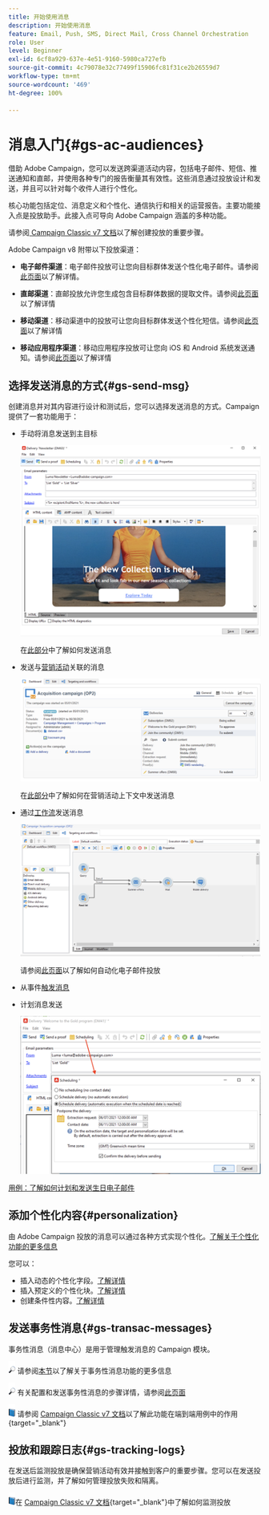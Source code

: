 ```yaml
---
title: 开始使用消息
description: 开始使用消息
feature: Email, Push, SMS, Direct Mail, Cross Channel Orchestration
role: User
level: Beginner
exl-id: 6cf8a929-637e-4e51-9160-5980ca727efb
source-git-commit: 4c79078e32c77499f15906fc81f31ce2b26559d7
workflow-type: tm+mt
source-wordcount: '469'
ht-degree: 100%

---
```


# 消息入门{#gs-ac-audiences}

借助 Adobe Campaign，您可以发送跨渠道活动内容，包括电子邮件、短信、推送通知和直邮，并使用各种专门的报告衡量其有效性。这些消息通过投放设计和发送，并且可以针对每个收件人进行个性化。

核心功能包括定位、消息定义和个性化、通信执行和相关的运营报告。主要功能接入点是投放助手。此接入点可导向 Adobe Campaign 涵盖的多种功能。

请参阅[ Campaign Classic v7 文档](https://experienceleague.adobe.com/docs/campaign-classic/using/sending-messages/key-steps-when-creating-a-delivery/steps-about-delivery-creation-steps.html?lang=zh-Hans)以了解创建投放的重要步骤。

Adobe Campaign v8 附带以下投放渠道：

* **电子邮件渠道**：电子邮件投放可让您向目标群体发送个性化电子邮件。请参阅[此页面](../send/email.md)以了解详情。

* **直邮渠道**：直邮投放允许您生成包含目标群体数据的提取文件。请参阅[此页面](../send/direct-mail.md)以了解详情

* **移动渠道**：移动渠道中的投放可让您向目标群体发送个性化短信。请参阅[此页面](../send/sms.md)以了解详情

* **移动应用程序渠道**：移动应用程序投放可让您向 iOS 和 Android 系统发送通知。请参阅[此页面](../send/push.md)以了解详情

<!--
* **LINE channel**: LINE deliveries let you send messages on LINE, an instant messaging application available on all smartphones. Learn more in [this page](../send/line.md)
-->

## 选择发送消息的方式{#gs-send-msg}

创建消息并对其内容进行设计和测试后，您可以选择发送消息的方式。Campaign 提供了一套功能用于：

* 手动将消息发送到主目标

   ![](assets/send-email.png)

   在[此部分](../send/send.md)中了解如何发送消息

* 发送与[营销活动](campaigns.md)关联的消息

   ![](assets/deliveries-in-a-campaign.png)

   在[此部分](https://experienceleague.adobe.com/docs/campaign/automation/campaign-orchestration/marketing-campaign-deliveries.html?lang=zh-Hans)中了解如何在营销活动上下文中发送消息

* 通过[工作流](../config/workflows.md)发送消息

   ![](assets/send-in-a-wf.png)

   请参阅[此页面](../../automation/workflow/delivery.md)以了解如何自动化电子邮件投放

* 从事件[触发消息](../send/transactional.md)

* 计划消息发送

   ![](assets/schedule-send.png)

[用例：了解如何计划和发送生日电子邮件](../../automation/workflow/send-a-birthday-email.md)


## 添加个性化内容{#personalization}

由 Adobe Campaign 投放的消息可以通过各种方式实现个性化。[了解关于个性化功能的更多信息](../send/personalize.md)

您可以：

* 插入动态的个性化字段。[了解详情](../send/personalization-fields.md)
* 插入预定义的个性化块。[了解详情](../send/personalization-blocks.md)
* 创建条件性内容。[了解详情](../send/conditions.md)

## 发送事务性消息{#gs-transac-messages}

事务性消息（消息中心）是用于管理触发消息的 Campaign 模块。

![](../assets/do-not-localize/glass.png) 请参阅[本节](../architecture/architecture.md#transac-msg-archi)以了解关于事务性消息功能的更多信息

![](../assets/do-not-localize/glass.png) 有关配置和发送事务性消息的步骤详情，请参阅[此页面](../send/transactional.md)

![](../assets/do-not-localize/book.png) 请参阅 [Campaign Classic v7 文档](https://experienceleague.adobe.com/docs/campaign-classic/using/transactional-messaging/transactional-email-with-attachments.html?lang=zh-Hans)以了解此功能在端到端用例中的作用{target="_blank"}

## 投放和跟踪日志{#gs-tracking-logs}

在发送后监测投放是确保营销活动有效并接触到客户的重要步骤。您可以在发送投放后进行监测，并了解如何管理投放失败和隔离。

![](../assets/do-not-localize/book.png)在 [Campaign Classic v7 文档](https://experienceleague.adobe.com/docs/campaign-classic/using/sending-messages/monitoring-deliveries/about-delivery-monitoring.html?lang=zh-Hans#sending-messages){target="_blank"}中了解如何监测投放

